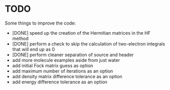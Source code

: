 # TODO

Some things to improve the code:
- [DONE] speed up the creation of the Hermitian matrices in the HF method
- [DONE] perform a check to skip the calculation of two-electron integrals that will end up as 0
- [DONE] perform cleaner separation of source and header
- add more molecule examples aside from just water
- add initial Fock matrix guess as option
- add maximum number of iterations as an option
- add density matrix difference tolerance as an option
- add energy difference tolerance as an option
